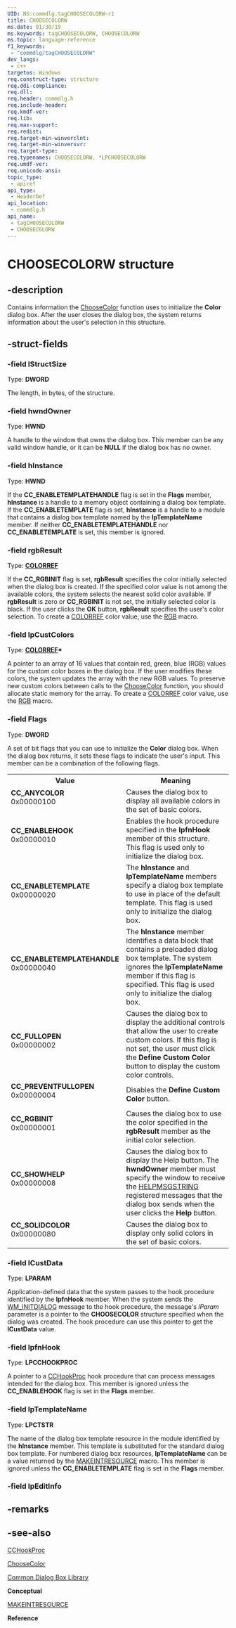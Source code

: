 ```yaml
---
UID: NS:commdlg.tagCHOOSECOLORW~r1
title: CHOOSECOLORW
ms.date: 01/30/19
ms.keywords: tagCHOOSECOLORW, CHOOSECOLORW
ms.topic: language-reference
f1_keywords: 
 - "commdlg/tagCHOOSECOLORW"
dev_langs:
 - c++
targetos: Windows
req.construct-type: structure
req.ddi-compliance: 
req.dll: 
req.header: commdlg.h
req.include-header: 
req.kmdf-ver: 
req.lib: 
req.max-support: 
req.redist: 
req.target-min-winverclnt: 
req.target-min-winversvr: 
req.target-type: 
req.typenames: CHOOSECOLORW, *LPCHOOSECOLORW
req.umdf-ver: 
req.unicode-ansi: 
topic_type:
 - apiref
api_type:
 - HeaderDef
api_location:
 - commdlg.h
api_name:
 - tagCHOOSECOLORW
 - CHOOSECOLORW
---
```


# CHOOSECOLORW structure

## -description

Contains information the <a href="https://docs.microsoft.com/previous-versions/windows/desktop/legacy/ms646912(v=vs.85)">ChooseColor</a> function uses to initialize the <b>Color</b> dialog box. After the user closes the dialog box, the system returns information about the user's selection in this structure. 

## -struct-fields

### -field lStructSize

Type: <b>DWORD</b>

The length, in bytes, of the structure. 


### -field hwndOwner

Type: <b>HWND</b>

A handle to the window that owns the dialog box. This member can be any valid window handle, or it can be <b>NULL</b> if the dialog box has no owner. 


### -field hInstance

Type: <b>HWND</b>

If the <b>CC_ENABLETEMPLATEHANDLE</b> flag is set in the <b>Flags</b> member, <b>hInstance</b> is a handle to a memory object containing a dialog box template. If the <b>CC_ENABLETEMPLATE</b> flag is set, <b>hInstance</b> is a handle to a module that contains a dialog box template named by the <b>lpTemplateName</b> member. If neither <b>CC_ENABLETEMPLATEHANDLE</b> nor <b>CC_ENABLETEMPLATE</b> is set, this member is ignored. 


### -field rgbResult

Type: <b><a href="https://docs.microsoft.com/windows/desktop/gdi/colorref">COLORREF</a></b>

If the <b>CC_RGBINIT</b> flag is set, <b>rgbResult</b> specifies the color initially selected when the dialog box is created. If the specified color value is not among the available colors, the system selects the nearest solid color available. If <b>rgbResult</b> is zero or <b>CC_RGBINIT</b> is not set, the initially selected color is black. If the user clicks the <b>OK</b> button, <b>rgbResult</b> specifies the user's color selection. To create a <a href="https://docs.microsoft.com/windows/desktop/gdi/colorref">COLORREF</a> color value, use the <a href="https://docs.microsoft.com/windows/desktop/api/wingdi/nf-wingdi-rgb">RGB</a> macro. 


### -field lpCustColors

Type: <b><a href="https://docs.microsoft.com/windows/desktop/gdi/colorref">COLORREF</a>*</b>

A pointer to an array of 16  values that contain red, green, blue (RGB) values for the custom color boxes in the dialog box. If the user modifies these colors, the system updates the array with the new RGB values. To preserve new custom colors between calls to the <a href="https://docs.microsoft.com/previous-versions/windows/desktop/legacy/ms646912(v=vs.85)">ChooseColor</a> function, you should allocate static memory for the array. To create a <a href="https://docs.microsoft.com/windows/desktop/gdi/colorref">COLORREF</a> color value, use the <a href="https://docs.microsoft.com/windows/desktop/api/wingdi/nf-wingdi-rgb">RGB</a> macro. 


### -field Flags

Type: <b>DWORD</b>

A set of bit flags that you can use to initialize the <b>Color</b> dialog box. When the dialog box returns, it sets these flags to indicate the user's input. This member can be a combination of the following flags. 

<table>
<tr>
<th>Value</th>
<th>Meaning</th>
</tr>
<tr>
<td width="40%"><a id="CC_ANYCOLOR"></a><a id="cc_anycolor"></a><dl>
<dt><b>CC_ANYCOLOR</b></dt>
<dt>0x00000100</dt>
</dl>
</td>
<td width="60%">
Causes the dialog box to display all available colors in the set of basic colors. 

</td>
</tr>
<tr>
<td width="40%"><a id="CC_ENABLEHOOK"></a><a id="cc_enablehook"></a><dl>
<dt><b>CC_ENABLEHOOK</b></dt>
<dt>0x00000010</dt>
</dl>
</td>
<td width="60%">
Enables the hook procedure specified in the <b>lpfnHook</b> member of this structure. This flag is used only to initialize the dialog box.

</td>
</tr>
<tr>
<td width="40%"><a id="CC_ENABLETEMPLATE"></a><a id="cc_enabletemplate"></a><dl>
<dt><b>CC_ENABLETEMPLATE</b></dt>
<dt>0x00000020</dt>
</dl>
</td>
<td width="60%">
The <b>hInstance</b> and <b>lpTemplateName</b> members specify a dialog box template to use in place of the default template. This flag is used only to initialize the dialog box.

</td>
</tr>
<tr>
<td width="40%"><a id="CC_ENABLETEMPLATEHANDLE"></a><a id="cc_enabletemplatehandle"></a><dl>
<dt><b>CC_ENABLETEMPLATEHANDLE</b></dt>
<dt>0x00000040</dt>
</dl>
</td>
<td width="60%">
The <b>hInstance</b> member identifies a data block that contains a preloaded dialog box template. The system ignores the <b>lpTemplateName</b> member if this flag is specified. This flag is used only to initialize the dialog box.

</td>
</tr>
<tr>
<td width="40%"><a id="CC_FULLOPEN"></a><a id="cc_fullopen"></a><dl>
<dt><b>CC_FULLOPEN</b></dt>
<dt>0x00000002</dt>
</dl>
</td>
<td width="60%">
Causes the dialog box to display the additional controls that allow the user to create custom colors. If this flag is not set, the user must click the <b>Define Custom Color</b> button to display the custom color controls.

</td>
</tr>
<tr>
<td width="40%"><a id="CC_PREVENTFULLOPEN"></a><a id="cc_preventfullopen"></a><dl>
<dt><b>CC_PREVENTFULLOPEN</b></dt>
<dt>0x00000004</dt>
</dl>
</td>
<td width="60%">
Disables the <b>Define Custom Color</b> button.

</td>
</tr>
<tr>
<td width="40%"><a id="CC_RGBINIT"></a><a id="cc_rgbinit"></a><dl>
<dt><b>CC_RGBINIT</b></dt>
<dt>0x00000001</dt>
</dl>
</td>
<td width="60%">
Causes the dialog box to use the color specified in the <b>rgbResult</b> member as the initial color selection.

</td>
</tr>
<tr>
<td width="40%"><a id="CC_SHOWHELP"></a><a id="cc_showhelp"></a><dl>
<dt><b>CC_SHOWHELP</b></dt>
<dt>0x00000008</dt>
</dl>
</td>
<td width="60%">
Causes the dialog box to display the Help button. The <b>hwndOwner</b> member must specify the window to receive the <a href="https://docs.microsoft.com/windows/desktop/dlgbox/helpmsgstring">HELPMSGSTRING</a> registered messages that the dialog box sends when the user clicks the <b>Help</b> button.

</td>
</tr>
<tr>
<td width="40%"><a id="CC_SOLIDCOLOR"></a><a id="cc_solidcolor"></a><dl>
<dt><b>CC_SOLIDCOLOR</b></dt>
<dt>0x00000080</dt>
</dl>
</td>
<td width="60%">
Causes the dialog box to display only solid colors in the set of basic colors. 

</td>
</tr>
</table>


### -field lCustData

Type: <b>LPARAM</b>

Application-defined data that the system passes to the hook procedure identified by the <b>lpfnHook</b> member. When the system sends the <a href="https://docs.microsoft.com/windows/desktop/dlgbox/wm-initdialog">WM_INITDIALOG</a> message to the hook procedure, the message's <i>lParam</i> parameter is a pointer to the <b>CHOOSECOLOR</b> structure specified when the dialog was created. The hook procedure can use this pointer to get the <b>lCustData</b> value. 


### -field lpfnHook

Type: <b>LPCCHOOKPROC</b>

A pointer to a <a href="https://docs.microsoft.com/windows/desktop/api/commdlg/nc-commdlg-lpcchookproc">CCHookProc</a> hook procedure that can process messages intended for the dialog box. This member is ignored unless the <b>CC_ENABLEHOOK</b> flag is set in the <b>Flags</b> member. 


### -field lpTemplateName

Type: <b>LPCTSTR</b>

The name of the dialog box template resource in the module identified by the <b>hInstance</b> member. This template is substituted for the standard dialog box template. For numbered dialog box resources, <b>lpTemplateName</b> can be a value returned by the <a href="https://docs.microsoft.com/windows/desktop/api/winuser/nf-winuser-makeintresourcea">MAKEINTRESOURCE</a> macro. This member is ignored unless the <b>CC_ENABLETEMPLATE</b> flag is set in the <b>Flags</b> member. 


### -field lpEditInfo



## -remarks

## -see-also




<a href="https://docs.microsoft.com/windows/desktop/api/commdlg/nc-commdlg-lpcchookproc">CCHookProc</a>



<a href="https://docs.microsoft.com/previous-versions/windows/desktop/legacy/ms646912(v=vs.85)">ChooseColor</a>



<a href="https://docs.microsoft.com/windows/desktop/dlgbox/common-dialog-box-library">Common Dialog Box Library</a>



<b>Conceptual</b>



<a href="https://docs.microsoft.com/windows/desktop/api/winuser/nf-winuser-makeintresourcea">MAKEINTRESOURCE</a>



<b>Reference</b>
 

 

